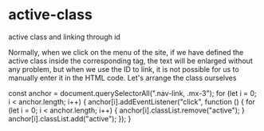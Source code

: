 # active-class
active class and linking through id


Normally, when we click on the menu of the site, if we have defined the active class inside the corresponding tag, the text will be enlarged without any problem, but when we use the ID to link, it is not possible for us to manually enter it in the HTML code. Let's arrange the class ourselves


const anchor = document.querySelectorAll(".nav-link, .mx-3");
for (let i = 0; i < anchor.length; i++) {
  anchor[i].addEventListener("click", function () {
    for (let i = 0; i < anchor.length; i++) {
      anchor[i].classList.remove("active");
    }
    anchor[i].classList.add("active");
  });
}

